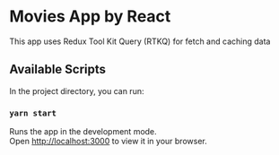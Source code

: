 # Movies App by React

This app uses Redux Tool Kit Query (RTKQ) for fetch and caching data

## Available Scripts

In the project directory, you can run:

### `yarn start`

Runs the app in the development mode.\
Open [http://localhost:3000](http://localhost:3000) to view it in your browser.


